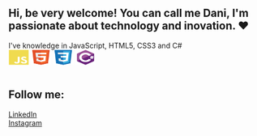 ## Hi, be very welcome! You can call me Dani, I'm passionate about technology and inovation. ❤️


  I've knowledge in JavaScript, HTML5, CSS3 and C#<br>
  <img align="center" alt="Logo-Js" height="30" width="40" src="https://raw.githubusercontent.com/devicons/devicon/master/icons/javascript/javascript-plain.svg">
  <img align="center" alt="Logo-HTML" height="30" width="40" src="https://raw.githubusercontent.com/devicons/devicon/master/icons/html5/html5-original.svg">
  <img align="center" alt="Logo-CSS" height="30" width="40" src="https://raw.githubusercontent.com/devicons/devicon/master/icons/css3/css3-original.svg">
  <img align="center" alt="Logo-Csharp" height="30" width="40" src="https://raw.githubusercontent.com/devicons/devicon/master/icons/csharp/csharp-original.svg">
  <br><br>

<h2>Follow me:</h2>
  <a href="https://www.linkedin.com/in/danielnhemihes/">LinkedIn</a><br>
  <a href="https://www.instagram.com/dani_nhemihes/">Instagram</a>
